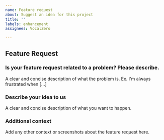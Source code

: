 ```yaml
---
name: Feature request
about: Suggest an idea for this project
title: ''
labels: enhancement
assignees: VocalZero

---
```


## Feature Request

### Is your feature request related to a problem? Please describe.
A clear and concise description of what the problem is. Ex. I'm always frustrated when [...]

### Describe your idea to us
A clear and concise description of what you want to happen.

### Additional context
Add any other context or screenshots about the feature request here.
